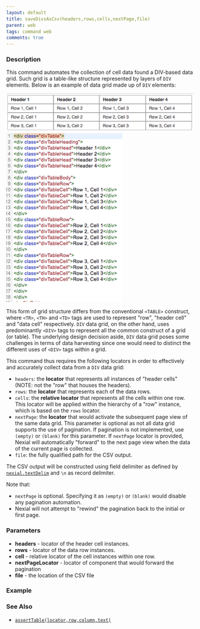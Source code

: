 ```yaml
---
layout: default
title: saveDivsAsCsv(headers,rows,cells,nextPage,file)
parent: web
tags: command web
comments: true
---
```


### Description
This command automates the collection of cell data found a DIV-based data grid.  Such grid is a table-like structure 
represented by layers of `DIV` elements. Below is an example of data grid made up of `DIV` elements:<br/>

![](image/saveDivsAsCsv_01.png)<br/>
![](image/saveDivsAsCsv_02.png)<br/>

This form of grid structure differs from the conventional `<TABLE>` construct, where `<TR>`, `<TH>` and `<TD>` tags are 
used to represent "row", "header cell" and "data cell" respectively.  `DIV` data grid, on the other hand, uses 
predominantly `<DIV>` tags to represent all the common construct of a grid (or table). The underlying design decision
aside, `DIV` data grid poses some challenges in terms of data harvesting since one would need to distinct the different
uses of `<DIV>` tags within a grid.

This command thus requires the following locators in order to effectively and accurately collect data from a `DIV` 
data grid:

- `headers`: the **locator** that represents all instances of "header cells" (NOTE: not the "row" that houses the 
  headers).
- `rows`: the **locator** that represents each of the data rows.
- `cells`: the **relative locator** that represents all the cells within one row. This locator will be applied within 
  the hierarchy of a "row" instance, which is based on the `rows` locator.
- `nextPage`: the **locator** that would activate the subsequent page view of the same data grid. This parameter is 
  optional as not all data grid supports the use of pagination. If pagination is not implemented, use `(empty)` or 
  `(blank)` for this parameter. If `nextPage` locator is provided, Nexial will automatically "forward" to the next page 
  view when the data of the current page is collected. 
- `file`: the fully qualified path for the CSV output.

The CSV output will be constructed using field delimiter as defined by 
[`nexial.textDelim`](../../systemvars/index#nexial.textDelim) and `\n` as record delimiter.

Note that:
- `nextPage` is optional. Specifying it as `(empty)` or `(blank)` would disable any pagination automation.
- Nexial will not attempt to "rewind" the pagination back to the initial or first page.


### Parameters
- **headers** - locator of the header cell instances.
- **rows** - locator of the data row instances.
- **cell** - relative locator of the cell instances within one row.
- **nextPageLocator** - locator of component that would forward the pagination
- **file** - the location of the CSV file


### Example


### See Also
- [`assertTable(locator,row,column,text)`](assertTable(locator,row,column,text))
